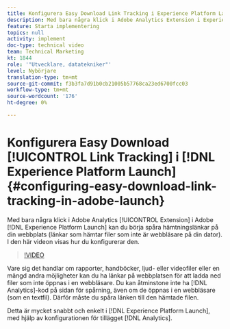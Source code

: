 ```yaml
---
title: Konfigurera Easy Download Link Tracking i Experience Platform Launch
description: Med bara några klick i Adobe Analytics Extension i Experience Platform Launch kan du börja spåra hämtningslänkar på din webbplats (länkar som hämtar filer som inte är webbläsare på din dator). I den här videon visas hur du konfigurerar den.
feature: Starta implementering
topics: null
activity: implement
doc-type: technical video
team: Technical Marketing
kt: 1844
role: '"Utvecklare, datatekniker"'
level: Nybörjare
translation-type: tm+mt
source-git-commit: f3b3fa7d91b0cb21005b57768ca23ed6700fcc03
workflow-type: tm+mt
source-wordcount: '176'
ht-degree: 0%

---
```



# Konfigurera Easy Download [!UICONTROL Link Tracking] i [!DNL Experience Platform Launch] {#configuring-easy-download-link-tracking-in-adobe-launch}

Med bara några klick i Adobe Analytics [!UICONTROL Extension] i Adobe [!DNL Experience Platform Launch] kan du börja spåra hämtningslänkar på din webbplats (länkar som hämtar filer som inte är webbläsare på din dator). I den här videon visas hur du konfigurerar den.

>[!VIDEO](https://video.tv.adobe.com/v/25762/?quality=12)

Vare sig det handlar om rapporter, handböcker, ljud- eller videofiler eller en mängd andra möjligheter kan du ha länkar på webbplatsen för att ladda ned filer som inte öppnas i en webbläsare. Du kan åtminstone inte ha [!DNL Analytics]-kod på sidan för spårning, även om de öppnas i en webbläsare (som en textfil). Därför måste du spåra länken till den hämtade filen.

Detta är mycket snabbt och enkelt i [!DNL Experience Platform Launch], med hjälp av konfigurationen för tillägget [!DNL Analytics].
